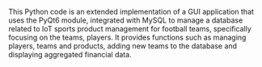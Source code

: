 This Python code is an extended implementation of a GUI application that uses the PyQt6 module, integrated with MySQL to manage a database related to IoT sports product management for football teams, specifically focusing on the teams, players. It provides functions such as managing players, teams and products, adding new teams to the database and displaying aggregated financial data.
